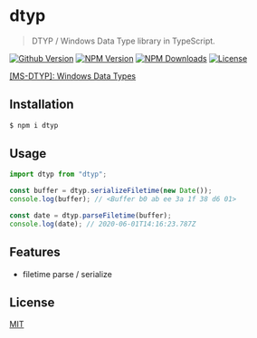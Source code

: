 # dtyp

> DTYP / Windows Data Type library in TypeScript.

[![Github Version](https://img.shields.io/github/release/ardean/dtyp.svg)](https://github.com/ardean/dtyp)
[![NPM Version](https://img.shields.io/npm/v/dtyp.svg)](https://npmjs.org/package/dtyp)
[![NPM Downloads](https://img.shields.io/npm/dm/dtyp.svg)](https://npmjs.org/package/dtyp)
[![License](https://img.shields.io/npm/l/dtyp.svg)](LICENSE.md)

[[MS-DTYP]: Windows Data Types](https://docs.microsoft.com/en-us/openspecs/windows_protocols/ms-dtyp/cca27429-5689-4a16-b2b4-9325d93e4ba2)

## Installation
```sh
$ npm i dtyp
```

## Usage
```ts
import dtyp from "dtyp";

const buffer = dtyp.serializeFiletime(new Date());
console.log(buffer); // <Buffer b0 ab ee 3a 1f 38 d6 01>

const date = dtyp.parseFiletime(buffer);
console.log(date); // 2020-06-01T14:16:23.787Z
```

## Features
- filetime parse / serialize

## License

[MIT](LICENSE.md)